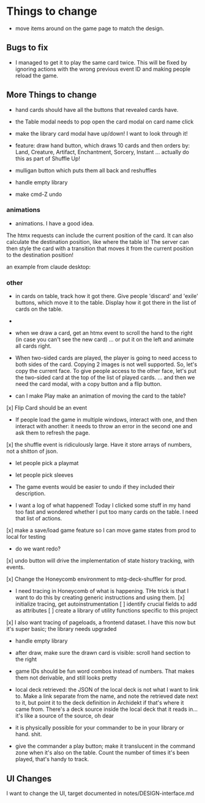 # Things to change

- move items around on the game page to match the design.

## Bugs to fix

- I managed to get it to play the same card twice. This will be fixed by ignoring actions with the wrong previous event ID and making people reload the game.

## More Things to change

- hand cards should have all the buttons that revealed cards have.

- the Table modal needs to pop open the card modal on card name click

- make the library card modal have up/down! I want to look through it!

- feature: draw hand button, which draws 10 cards and then orders by: Land, Creature, Artifact, Enchantment, Sorcery, Instant ... actually do this as part of Shuffle Up!
- mulligan button which puts them all back and reshuffles

- handle empty library

- make cmd-Z undo

### animations

- animations. I have a good idea.

The htmx requests can include the current position of the card. It can also calculate the destination position, like where the table is! The server can then style the card with a transition that moves it from the current position to the destination position!

an example from claude desktop:
<img id="image" 
     data-current-x="100" 
     data-current-y="50"
     hx-post="/update-position"
     hx-vals="js:{currentX: document.getElementById('image').dataset.currentX, 
                  currentY: document.getElementById('image').dataset.currentY}">

### other

- in cards on table, track how it got there. Give people 'discard' and 'exile' buttons, which move it to the table. Display how it got there in the list of cards on the table.

-

- when we draw a card, get an htmx event to scroll the hand to the right (in case you can't see the new card) ... or put it on the left and animate all cards right.

- When two-sided cards are played, the player is going to need access to both sides of the card. Copying 2 images is not well supported. So, let's copy the current face. To give people access to the other face, let's put the two-sided card at the top of the list of played cards. ... and then we need the card modal, with a copy button and a flip button.

- can I make Play make an animation of moving the card to the table?

[x] Flip Card should be an event

- If people load the game in multiple windows, interact with one, and then interact with another: it needs to throw an error in the second one and ask them to refresh the page.

[x] the shuffle event is ridiculously large. Have it store arrays of numbers, not a shitton of json.

- let people pick a playmat

- let people pick sleeves

- The game events would be easier to undo if they included their description.

- I want a log of what happened! Today I clicked some stuff in my hand too fast and wondered whether I put too many cards on the table. I need that list of actions.

[x] make a save/load game feature so I can move game states from prod to local for testing

- do we want redo?

[x] undo button will drive the implementation of state history tracking, with events.

[x] Change the Honeycomb environment to mtg-deck-shuffler for prod.

- I need tracing in Honeycomb of what is happening. THe trick is that I want to do this by creating generic instructions and using them.
  [x] initialize tracing, get autoinstrumentation
  [ ] identify crucial fields to add as attributes
  [ ] create a library of utility functions specific to this project

[x] I also want tracing of pageloads, a frontend dataset. I have this now but it's super basic; the library needs upgraded

- handle empty library

- after draw, make sure the drawn card is visible: scroll hand section to the right

- game IDs should be fun word combos instead of numbers. That makes them not derivable, and still looks pretty

- local deck retrieved: the JSON of the local deck is not what I want to link to. Make a link separate from the name, and note the retrieved date next to it, but point it to the deck definition in Archidekt if that's where it came from. There's a deck source inside the local deck that it reads in... it's like a source of the source, oh dear

- it is physically possible for your commander to be in your library or hand. shit.

- give the commander a play button; make it translucent in the command zone when it's also on the table. Count the number of times it's been played, that's handy to track.

## UI Changes

I want to change the UI, target documented in notes/DESIGN-interface.md
